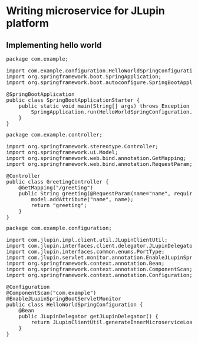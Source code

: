 # Writing microservice for JLupin platform

## Implementing hello world

<pre class="file" data-filename="hello-jlupin/implementation/src/main/java/com/example/SpringBootApplicationStarter.java" data-target="replace">
package com.example;

import com.example.configuration.HelloWorldSpringConfiguration;
import org.springframework.boot.SpringApplication;
import org.springframework.boot.autoconfigure.SpringBootApplication;

@SpringBootApplication
public class SpringBootApplicationStarter {
    public static void main(String[] args) throws Exception {
        SpringApplication.run(HelloWorldSpringConfiguration.class, args);
    }
}
</pre>

<pre class="file" data-filename="hello-jlupin/implementation/src/main/java/com/example/controller/GreetingController.java" data-target="replace">
package com.example.controller;

import org.springframework.stereotype.Controller;
import org.springframework.ui.Model;
import org.springframework.web.bind.annotation.GetMapping;
import org.springframework.web.bind.annotation.RequestParam;

@Controller
public class GreetingController {
    @GetMapping("/greeting")
    public String greeting(@RequestParam(name="name", required=false, defaultValue="World") final String name, final Model model) {
        model.addAttribute("name", name);
        return "greeting";
    }
}
</pre>

<pre class="file" data-filename="hello-jlupin/implementation/src/main/java/com/example/configuration/HelloWorldSpringConfiguration.java" data-target="replace">
package com.example.configuration;

import com.jlupin.impl.client.util.JLupinClientUtil;
import com.jlupin.interfaces.client.delegator.JLupinDelegator;
import com.jlupin.interfaces.common.enums.PortType;
import com.jlupin.servlet.monitor.annotation.EnableJLupinSpringBootServletMonitor;
import org.springframework.context.annotation.Bean;
import org.springframework.context.annotation.ComponentScan;
import org.springframework.context.annotation.Configuration;

@Configuration
@ComponentScan("com.example")
@EnableJLupinSpringBootServletMonitor
public class HelloWorldSpringConfiguration {
    @Bean
    public JLupinDelegator getJLupinDelegator() {
        return JLupinClientUtil.generateInnerMicroserviceLoadBalancerDelegator(PortType.JLRMC);
    }
}
</pre>

<!-- <pre class="file" data-target="clipboard">
&#x3C;?xml version="1.0" encoding="UTF-8"?&#x3E;
&#x3C;project xmlns="http://maven.apache.org/POM/4.0.0"
         xmlns:xsi="http://www.w3.org/2001/XMLSchema-instance"
         xsi:schemaLocation="http://maven.apache.org/POM/4.0.0 http://maven.apache.org/xsd/maven-4.0.0.xsd"&#x3E;
    &#x3C;modelVersion&#x3E;4.0.0&#x3C;/modelVersion&#x3E;
    &#x3C;parent&#x3E;
        &#x3C;artifactId&#x3E;jlupin-platform-parent&#x3C;/artifactId&#x3E;
        &#x3C;groupId&#x3E;com.jlupin&#x3C;/groupId&#x3E;
        &#x3C;version&#x3E;1.6.1.0&#x3C;/version&#x3E;
    &#x3C;/parent&#x3E;

    &#x3C;groupId&#x3E;com.example&#x3C;/groupId&#x3E;
    &#x3C;artifactId&#x3E;hello-world&#x3C;/artifactId&#x3E;
    &#x3C;packaging&#x3E;pom&#x3C;/packaging&#x3E;
    &#x3C;version&#x3E;1.0-SNAPSHOT&#x3C;/version&#x3E;

    &#x3C;repositories&#x3E;
        &#x3C;repository&#x3E;
            &#x3C;id&#x3E;jlupin-central&#x3C;/id&#x3E;
            &#x3C;name&#x3E;jlupin&#x3C;/name&#x3E;
            &#x3C;url&#x3E;http://support.jlupin.com/maven2/&#x3C;/url&#x3E;
        &#x3C;/repository&#x3E;
    &#x3C;/repositories&#x3E;

    &#x3C;pluginRepositories&#x3E;
        &#x3C;pluginRepository&#x3E;
            &#x3C;id&#x3E;jlupin-central&#x3C;/id&#x3E;
            &#x3C;name&#x3E;jlupin&#x3C;/name&#x3E;
            &#x3C;url&#x3E;http://support.jlupin.com/maven2/&#x3C;/url&#x3E;
        &#x3C;/pluginRepository&#x3E;
    &#x3C;/pluginRepositories&#x3E;

    &#x3C;modules&#x3E;
        &#x3C;module&#x3E;common-pojo&#x3C;/module&#x3E;
        &#x3C;module&#x3E;common-util&#x3C;/module&#x3E;
        &#x3C;module&#x3E;hello-world/implementation&#x3C;/module&#x3E;
        &#x3C;module&#x3E;integration-test&#x3C;/module&#x3E;
    &#x3C;/modules&#x3E;

    &#x3C;properties&#x3E;
        &#x3C;main.dir&#x3E;${project.basedir}/&#x3C;/main.dir&#x3E;
        &#x3C;jlupin.deploy.skip&#x3E;true&#x3C;/jlupin.deploy.skip&#x3E;

        &#x3C;spring.boot.version&#x3E;2.1.2.RELEASE&#x3C;/spring.boot.version&#x3E;

        &#x3C;maven.war.plugin.version&#x3E;3.2.2&#x3C;/maven.war.plugin.version&#x3E;
        &#x3C;maven.failsafe.plugin.version&#x3E;2.20&#x3C;/maven.failsafe.plugin.version&#x3E;
        &#x3C;maven.surefire.plugin.version&#x3E;2.20&#x3C;/maven.surefire.plugin.version&#x3E;
        &#x3C;maven.compiler.source&#x3E;1.8&#x3C;/maven.compiler.source&#x3E;
        &#x3C;maven.compiler.target&#x3E;1.8&#x3C;/maven.compiler.target&#x3E;
        &#x3C;project.build.sourceEncoding&#x3E;UTF-8&#x3C;/project.build.sourceEncoding&#x3E;

        &#x3C;jlupin.repackage.output.fileName&#x3E;${project.artifactId}-${project.version}.${project.packaging}
        &#x3C;/jlupin.repackage.output.fileName&#x3E;
    &#x3C;/properties&#x3E;
&#x3C;/project&#x3E;
</pre> -->


